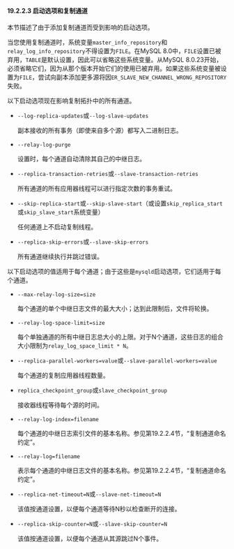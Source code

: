#### 19.2.2.3 启动选项和复制通道

本节描述了由于添加复制通道而受到影响的启动选项。

当您使用复制通道时，系统变量`master_info_repository`和`relay_log_info_repository`不得设置为`FILE`。在MySQL 8.0中，`FILE`设置已被弃用，`TABLE`是默认设置，因此可以省略这些系统变量。从MySQL 8.0.23开始，必须省略它们，因为从那个版本开始它们的使用已被弃用。如果这些系统变量被设置为`FILE`，尝试向副本添加更多源将因`ER_SLAVE_NEW_CHANNEL_WRONG_REPOSITORY`失败。

以下启动选项现在影响复制拓扑中的所有通道。

- `--log-replica-updates`或`--log-slave-updates`

  副本接收的所有事务（即使来自多个源）都写入二进制日志。

- `--relay-log-purge`

  设置时，每个通道自动清除其自己的中继日志。

- `--replica-transaction-retries`或`--slave-transaction-retries`

  所有通道的所有应用器线程可以进行指定次数的事务重试。

- `--skip-replica-start`或`--skip-slave-start`（或设置`skip_replica_start`或`skip_slave_start`系统变量）

  任何通道上不启动复制线程。

- `--replica-skip-errors`或`--slave-skip-errors`

  所有通道继续执行并跳过错误。

以下启动选项的值适用于每个通道；由于这些是`mysqld`启动选项，它们适用于每个通道。

- `--max-relay-log-size=size`

  每个通道的单个中继日志文件的最大大小；达到此限制后，文件将轮换。

- `--relay-log-space-limit=size`

  每个单独通道的所有中继日志总大小的上限。对于N个通道，这些日志的组合大小限制为`relay_log_space_limit * N`。

- `--replica-parallel-workers=value`或`--slave-parallel-workers=value`

  每个通道的复制应用器线程数量。

- `replica_checkpoint_group`或`slave_checkpoint_group`

  接收器线程等待每个源的时间。

- `--relay-log-index=filename`

  每个通道的中继日志索引文件的基本名称。参见第19.2.2.4节，“复制通道命名约定”。

- `--relay-log=filename`

  表示每个通道的中继日志文件的基本名称。参见第19.2.2.4节，“复制通道命名约定”。

- `--replica-net-timeout=N`或`--slave-net-timeout=N`

  该值按通道设置，以便每个通道等待N秒以检查断开的连接。

- `--replica-skip-counter=N`或`--slave-skip-counter=N`

  该值按通道设置，以便每个通道从其源跳过N个事件。
